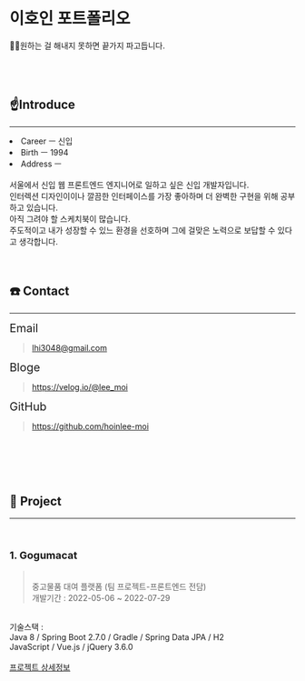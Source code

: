 # 이호인 포트폴리오
👨‍💻원하는 걸 해내지 못하면 끝가지 파고듭니다.
<br>
<br>
<br>
<br>
## ☝**Introduce**
- - -
<li>Career ㅡ 신입</li>
<li>Birth ㅡ 1994</li>
<li>Address ㅡ </li>
<br>
서울에서 신입 웹 프론트엔드 엔지니어로 일하고 싶은 신입 개발자입니다. <br>
인터렉션 디자인이이나 깔끔한 인터페이스를 가장 좋아하며 더 완벽한 구현을 위해 공부하고 있습니다.<br>
아직 그려야 할 스케치북이 많습니다. <br>
주도적이고 내가 성장할 수 있느 환경을 선호하며 그에 걸맞은 노력으로 보답할 수 있다고 생각합니다.
<br>
<br>
<br>



## :phone: **Contact**
- - -
<span style='font-size : 20px'> Email</span>
>lhi3048@gmail.com

<span style='font-size : 20px'> Bloge</span>
>https://velog.io/@lee_moi

<span style='font-size : 20px'> GitHub</span>
>https://github.com/hoinlee-moi

<br>
<br>
<br>
<br>


## :floppy_disk: **Project**
- - -
<br>

### <span style="font-size : 18px">**1. Gogumacat**</span>
><br>중고물품 대여 플랫폼 (팀 프로젝트-프론트엔드 전담)<br>
개발기간 : 2022-05-06 ~ 2022-07-29<br>
<br>
기술스택 : <br>
Java 8 / Spring Boot 2.7.0 / Gradle / Spring Data JPA / H2 <br>
JavaScript / Vue.js / jQuery 3.6.0<br>
<br>
<a href="https://github.com/hoinlee-moi/gogumaketFrontEnd">프로젝트 상세정보</a><br>
<br>


